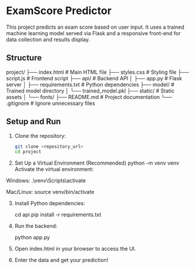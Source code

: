# ExamScore Predictor

This project predicts an exam score based on user input. It uses a trained machine learning model served via Flask and a responsive front-end for data collection and results display.

## Structure

project/ ├── index.html # Main HTML file ├── styles.css # Styling file ├── script.js # Frontend script ├── api/ # Backend API │ ├── app.py # Flask server │ ├── requirements.txt # Python dependencies ├── model/ # Trained model directory │ └── trained_model.pkl ├── static/ # Static assets │ └── fonts/ ├── README.md # Project documentation └── .gitignore # Ignore unnecessary files


## Setup and Run

1. Clone the repository:
   ```bash
   git clone <repository_url>
   cd project

2. Set Up a Virtual Environment (Recommended)
    python -m venv venv
Activate the virtual environment:

Windows:
    .\\venv\\Scripts\\activate

Mac/Linux:
    source venv/bin/activate

3. Install Python dependencies:

    cd api
    pip install -r requirements.txt

4. Run the backend:

    python app.py

5. Open index.html in your browser to access the UI.

6. Enter the data and get your prediction!

